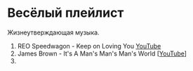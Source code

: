 # Весёлый плейлист

Жизнеутверждающая музыка.

1. REO Speedwagon - Keep on Loving You [YouTube](https://www.youtube.com/watch?v=XKc7z-enzmA)
1. James Brown - It's A Man's Man's Man's World [[YouTube](https://www.youtube.com/watch?v=H77fRz1rybs)]
1. 
